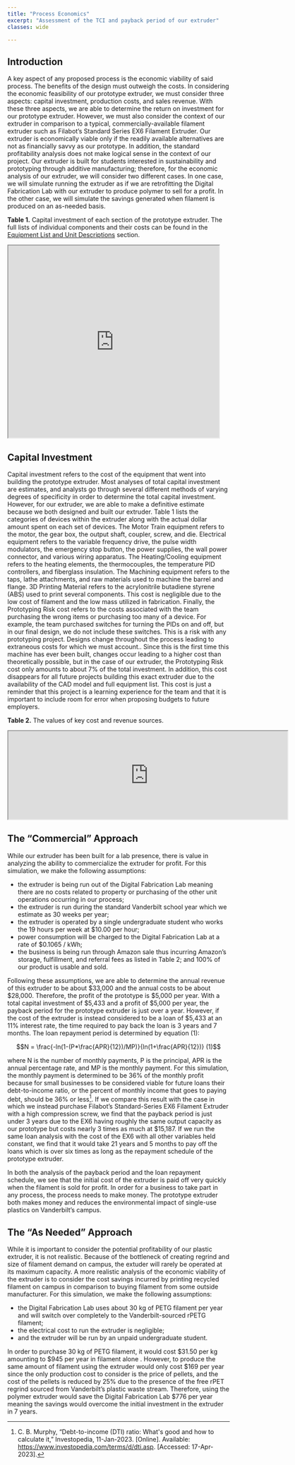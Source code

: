 ```yaml
---
title: "Process Economics"
excerpt: "Assessment of the TCI and payback period of our extruder"
classes: wide

---
```


## Introduction

A key aspect of any proposed process is the economic viability of said process. The benefits of the design must outweigh the costs. In considering the economic feasibility of our prototype extruder, we must consider three aspects: capital investment, production costs, and sales revenue. With these three aspects, we are able to determine the return on investment for our prototype extruder. However, we must also consider the context of our extruder in comparison to a typical, commercially-available filament extruder such as Filabot’s Standard Series EX6 Filament Extruder. Our extruder is economically viable only if the readily available alternatives are not as financially savvy as our prototype. In addition, the standard profitability analysis does not make logical sense in the context of our project. Our extruder is built for students interested in sustainability and prototyping through additive manufacturing; therefore, for the economic analysis of our extruder, we will consider two different cases. In one case, we will simulate running the extruder as if we are retrofitting the Digital Fabrication Lab with our extruder to produce polymer to sell for a profit. In the other case, we will simulate the savings generated when filament is produced on an as-needed basis. 

**Table 1.** Capital investment of each section of the prototype extruder. The full lists of individual components and their costs can be found in the [Equipment List and Unit Descriptions](LINK) section.
<iframe width="478" height="436" src="https://docs.google.com/spreadsheets/d/e/2PACX-1vSrHN7wJ3KYsXJAE4LROnckK29-K7e8XuwEgclLIfXCx6t6EhtOrRsNxZjna8shbD6ND8GjQGMRxEdV/pubhtml?gid=928885553&amp;single=true&amp;widget=true&amp;headers=false"></iframe>

## Capital Investment

Capital investment refers to the cost of the equipment that went into building the prototype extruder. Most analyses of total capital investment are estimates, and analysts go through several different methods of varying degrees of specificity in order to determine the total capital investment. However, for our extruder, we are able to make a definitive estimate because we both designed and built our extruder. Table 1 lists the categories of devices within the extruder along with the actual dollar amount spent on each set of devices. The Motor Train equipment refers to the motor, the gear box, the output shaft, coupler, screw, and die. Electrical equipment refers to the variable frequency drive, the pulse width modulators, the emergency stop button, the power supplies, the wall power connector, and various wiring apparatus. The Heating/Cooling equipment refers to the heating elements, the thermocouples, the temperature PID controllers, and fiberglass insulation. The Machining equipment refers to the taps, lathe attachments, and raw materials used to machine the barrel and flange. 3D Printing Material refers to the acrylonitrile butadiene styrene (ABS) used to print several components. This cost is negligible due to the low cost of filament and the low mass utilized in fabrication. Finally, the Prototyping Risk cost refers to the costs associated with the team purchasing the wrong items or purchasing too many of a device. For example, the team purchased switches for turning the PIDs on and off, but in our final design, we do not include these switches. This is a risk with any prototyping project. Designs change throughout the process leading to extraneous costs for which we must account.. Since this is the first time this machine has ever been built, changes occur leading to a higher cost than theoretically possible, but in the case of our extruder, the Prototyping Risk cost only amounts to about 7% of the total investment. In addition, this cost disappears for all future projects building this exact extruder due to the availability of the CAD model and full equipment list. This cost is just a reminder that this project is a learning experience for the team and that it is important to include room for error when proposing budgets to future employers. 

**Table 2.** The values of key cost and revenue sources. 
<iframe width="633" height="200" src="https://docs.google.com/spreadsheets/d/e/2PACX-1vSrHN7wJ3KYsXJAE4LROnckK29-K7e8XuwEgclLIfXCx6t6EhtOrRsNxZjna8shbD6ND8GjQGMRxEdV/pubhtml?gid=1130734118&amp;single=true&amp;widget=true&amp;headers=false"></iframe>

## The “Commercial” Approach

While our extruder has been built for a lab presence, there is value in analyzing the ability to commercialize the extruder for profit. For this simulation, we make the following assumptions:

*  the extruder is being run out of the Digital Fabrication Lab meaning there are no costs related to property or purchasing of the other unit operations occurring in our process;
*  the extruder is run during the standard Vanderbilt school year which we estimate as 30 weeks per year;
*  the extruder is operated by a single undergraduate student who works the 19 hours per week at $10.00 per hour;
*  power consumption will be charged to the Digital Fabrication Lab at a rate of $0.1065 / kWh;
*  the business is being run through Amazon sale thus incurring Amazon’s storage, fulfillment, and referral fees as listed in Table 2; and
100% of our product is usable and sold.

Following these assumptions, we are able to determine the annual revenue of this extruder to be about $33,000 and the annual costs to be about $28,000. Therefore, the profit of the prototype is $5,000 per year. With a total capital investment of $5,433 and a profit of $5,000 per year, the payback period for the prototype extruder is just over a year. However, if the cost of the extruder is instead considered to be a loan of $5,433 at an 11% interest rate, the time required to pay back the loan is 3 years and 7 months. The loan repayment period is determined by equation (1):

$$N = \frac{-ln(1-(P*\frac{APR}{12})/MP)}{ln(1+\frac{APR}{12})}    (1)$$

where N is the number of monthly payments, P is the principal, APR is the annual percentage rate, and MP is the monthly payment. For this simulation, the monthly payment is determined to be 36% of the monthly profit because for small businesses to be considered viable for future loans their debt-to-income ratio, or the percent of monthly income that goes to paying debt, should be 36% or less[^1]. If we compare this result with the case in which we instead purchase Filabot’s Standard-Series EX6 Filament Extruder with a high compression screw, we find that the payback period is just under 3 years due to the EX6 having roughly the same output capacity as our prototype but costs nearly 3 times as much at $15,187. If we run the same loan analysis with the cost of the EX6 with all other variables held constant, we find that it would take 21 years and 5 months to pay off the loans which is over six times as long as the repayment schedule of the prototype extruder.

In both the analysis of the payback period and the loan repayment schedule, we see that the initial cost of the extruder is paid off very quickly when the filament is sold for profit. In order for a business to take part in any process, the process needs to make money. The prototype extruder both makes money and reduces the environmental impact of single-use plastics on Vanderbilt’s campus.

## The “As Needed” Approach

While it is important to consider the potential profitability of our plastic extruder, it is not realistic. Because of the bottleneck of creating regrind and size of filament demand on campus, the extuder will rarely be operated at its maximum capacity. A more realistic analysis of the economic viability of the extruder is to consider the cost savings incurred by printing recycled filament on campus in comparison to buying filament from some outside manufacturer. For this simulation, we make the following assumptions:

*  the Digital Fabrication Lab uses about 30 kg of PETG filament per year and will switch over completely to the Vanderbilt-sourced rPETG filament;
*  the electrical cost to run the extruder is negligible;
*  and the extruder will be run by an unpaid undergraduate student.

In order to purchase 30 kg of PETG filament, it would cost $31.50 per kg amounting to $945 per year in filament alone . However, to produce the same amount of filament using the extruder would only cost $169 per year since the only production cost to consider is the price of pellets, and the cost of the pellets is reduced by 25% due to the presence of the free rPET regrind sourced from Vanderbilt’s plastic waste stream.  Therefore, using the polymer extruder would save the Digital Fabrication Lab $776 per year meaning the savings would overcome the initial investment in the extruder in 7 years. 

[^1]: C. B. Murphy, “Debt-to-income (DTI) ratio: What's good and how to calculate it,” Investopedia, 11-Jan-2023. [Online]. Available: https://www.investopedia.com/terms/d/dti.asp. [Accessed: 17-Apr-2023]. 



